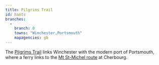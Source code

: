 ```yaml
---
title: Pilgrims Trail
id: hants
branches:
  -
    branch: 0
    towns: "Winchester,Portsmouth"
    mapagencies: gb
---
```


The [Pilgrims Trail][0] links Winchester with the modern port of Portsmouth, where a ferry links to the [Mt St-Michel route][1] at Cherbourg.

[0]: http://www3.hants.gov.uk/longdistance/pilgrims-trail.htm
[1]: msm.html
